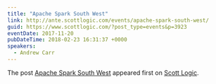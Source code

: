 ```yaml
---
title: "Apache Spark South West"
link: http://ante.scottlogic.com/events/apache-spark-south-west/
guid: https://www.scottlogic.com/?post_type=events&p=3923
eventDate: 2017-11-20
pubDateTime: 2018-02-23 16:31:37 +0000
speakers:
  - Andrew Carr
---
```


<p>The post <a rel="nofollow" href="http://ante.scottlogic.com/events/apache-spark-south-west/">Apache Spark South West</a> appeared first on <a rel="nofollow" href="http://ante.scottlogic.com">Scott Logic</a>.</p>